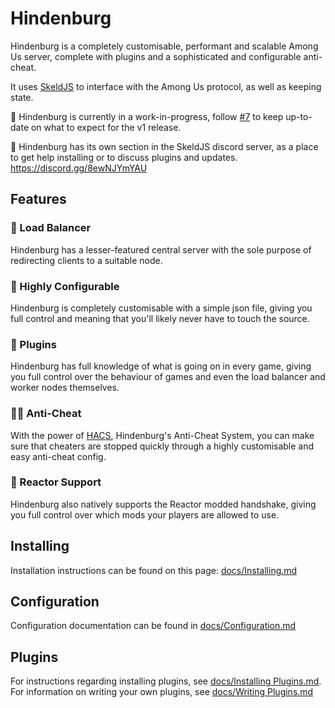 # Hindenburg
Hindenburg is a completely customisable, performant and scalable Among Us
server, complete with plugins and a sophisticated and configurable anti-cheat.

It uses [SkeldJS](https://github.com/SkeldJS/SkeldJS) to interface with the
Among Us protocol, as well as keeping state.

🚧 Hindenburg is currently in a work-in-progress, follow [#7](https://github.com/SkeldJS/Hindenburg/issues/7)
to keep up-to-date on what to expect for the v1 release.

🔮 Hindenburg has its own section in the SkeldJS discord server, as a place to
get help installing or to discuss plugins and updates. https://discord.gg/8ewNJYmYAU

## Features

### 🚦 Load Balancer
Hindenburg has a lesser-featured central server with the sole purpose of redirecting
clients to a suitable node.

### 🎨 Highly Configurable
Hindenburg is completely customisable with a simple json file, giving you full
control and meaning that you'll likely never have to touch the source.

### 🧩 Plugins
Hindenburg has full knowledge of what is going on in every game, giving you full
control over the behaviour of games and even the load balancer and worker nodes
themselves.

### 👮‍♂️ Anti-Cheat
With the power of [HACS](https://github.com/edqx/Hindenburg/blob/master/docs/HACS.md),
Hindenburg's Anti-Cheat System, you can make sure that cheaters are stopped quickly
through a highly customisable and easy anti-cheat config.

### 🧬 Reactor Support
Hindenburg also natively supports the Reactor modded handshake, giving you full
control over which mods your players are allowed to use.

## Installing
Installation instructions can be found on this page: [docs/Installing.md](https://github.com/edqx/Hindenburg/blob/master/docs/Installing.md)

## Configuration
Configuration documentation can be found in [docs/Configuration.md](https://github.com/edqx/Hindenburg/blob/master/docs/Configuration.md)

## Plugins
For instructions regarding installing plugins, see [docs/Installing Plugins.md](https://github.com/SkeldJS/Hindenburg/blob/master/docs/Installing%20Plugins.md). For information on writing your own plugins, see [docs/Writing Plugins.md](https://github.com/edqx/Hindenburg/blob/master/docs/Writing%20Plugins.md)